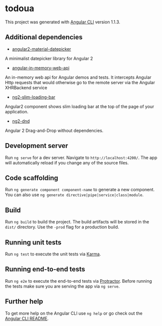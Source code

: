 # todoua

This project was generated with [Angular CLI](https://github.com/angular/angular-cli) version 1.1.3.

## Additional dependencies

  * [angular2-material-datepicker ](https://www.npmjs.com/package/angular2-material-datepicker)
   
  A minimalist datepicker library for Angular 2
  * [angular-in-memory-web-api](https://github.com/angular/in-memory-web-api.git)
  
  An in-memory web api for Angular demos and tests. It intercepts Angular Http requests that would otherwise go to the remote server via the Angular XHRBackend service
  * [ng2-slim-loading-bar](https://www.npmjs.com/package/ng2-slim-loading-bar)
  
  Angular2 component shows slim loading bar at the top of the page of your application.
  * [ng2-dnd](https://www.npmjs.com/package/ng2-dnd)
  
  Angular 2 Drag-and-Drop without dependencies.

## Development server

Run `ng serve` for a dev server. Navigate to `http://localhost:4200/`. The app will automatically reload if you change any of the source files.

## Code scaffolding

Run `ng generate component component-name` to generate a new component. You can also use `ng generate directive|pipe|service|class|module`.

## Build

Run `ng build` to build the project. The build artifacts will be stored in the `dist/` directory. Use the `-prod` flag for a production build.

## Running unit tests

Run `ng test` to execute the unit tests via [Karma](https://karma-runner.github.io).

## Running end-to-end tests

Run `ng e2e` to execute the end-to-end tests via [Protractor](http://www.protractortest.org/).
Before running the tests make sure you are serving the app via `ng serve`.

## Further help

To get more help on the Angular CLI use `ng help` or go check out the [Angular CLI README](https://github.com/angular/angular-cli/blob/master/README.md).
